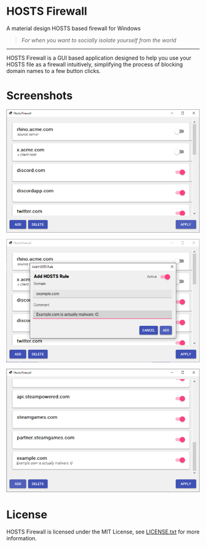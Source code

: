 # HOSTS Firewall
A material design HOSTS based firewall for Windows
> *For when you want to socially isolate yourself from the world*

----

HOSTS Firewall is a GUI based application designed to help you use your HOSTS file as a firewall intuitively, simplifying the process of blocking domain names to a few button clicks.

# Screenshots
![Main Window](https://github.com/hyblocker/hosts-firewall/blob/main/github/screenshot1.png?raw=true)

![Add Dialog](https://github.com/hyblocker/hosts-firewall/blob/main/github/screenshot2.png?raw=true)

![Comments!](https://github.com/hyblocker/hosts-firewall/blob/main/github/screenshot3.png?raw=true)

# License
HOSTS Firewall is licensed under the MIT License, see [LICENSE.txt](https://www.github.com/hyblocker/hosts-firewall/LICENSE.txt) for more information.

